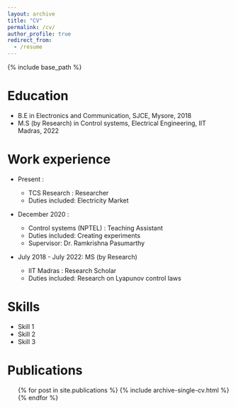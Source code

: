 ```yaml
---
layout: archive
title: "CV"
permalink: /cv/
author_profile: true
redirect_from:
  - /resume
---
```


{% include base_path %}

Education
======
* B.E in Electronics and Communication, SJCE, Mysore, 2018
* M.S (by Research) in Control systems, Electrical Engineering, IIT Madras, 2022

Work experience
======
* Present :
  * TCS Research : Researcher
  * Duties included: Electricity Market

* December 2020 :  
  * Control systems (NPTEL) : Teaching Assistant
  * Duties included: Creating experiments
  * Supervisor: Dr. Ramkrishna Pasumarthy

* July 2018 - July 2022: MS (by Research)
  * IIT Madras : Research Scholar
  * Duties included: Research on Lyapunov control laws
  
Skills
======
* Skill 1
* Skill 2
* Skill 3

Publications
======
  <ul>{% for post in site.publications %}
    {% include archive-single-cv.html %}
  {% endfor %}</ul>
  
<!-- Talks
======
  <ul>{% for post in site.talks %}
    {% include archive-single-talk-cv.html %}
  {% endfor %}</ul>
  
Teaching
======
  <ul>{% for post in site.teaching %}
    {% include archive-single-cv.html %}
  {% endfor %}</ul>
  
Service and leadership
====== -->
